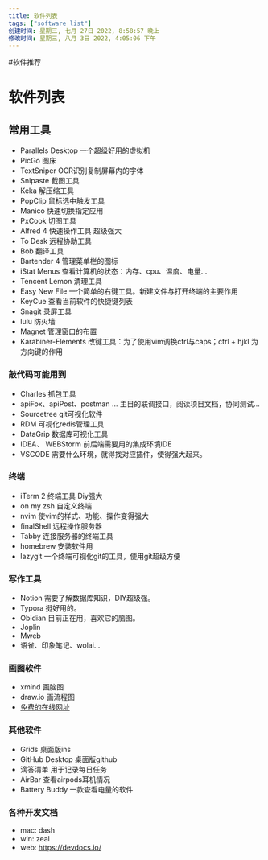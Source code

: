 ```yaml
---
title: 软件列表
tags: ["software list"]
创建时间: 星期三, 七月 27日 2022, 8:58:57 晚上
修改时间: 星期三, 八月 3日 2022, 4:05:06 下午
---
```

#软件推荐

# 软件列表

## 常用工具

- Parallels Desktop 一个超级好用的虚拟机
- PicGo 图床
- TextSniper OCR识别复制屏幕内的字体
- Snipaste 截图工具
- Keka 解压缩工具
- PopClip 鼠标选中触发工具
- Manico 快速切换指定应用
- PxCook 切图工具
- Alfred 4 快速操作工具 超级强大
- To Desk 远程协助工具
- Bob 翻译工具
- Bartender 4 管理菜单栏的图标
- iStat Menus 查看计算机的状态：内存、cpu、温度、电量...
- Tencent Lemon 清理工具
- Easy New File 一个简单的右键工具。新建文件与打开终端的主要作用
- KeyCue 查看当前软件的快捷键列表
- Snagit 录屏工具
- lulu 防火墙
- Magnet 管理窗口的布置
- Karabiner-Elements 改键工具：为了使用vim调换ctrl与caps；ctrl + hjkl 为方向键的作用

### 敲代码可能用到

- Charles 抓包工具
- apiFox、apiPost、postman ... 主目的联调接口，阅读项目文档，协同测试...
- Sourcetree git可视化软件
- RDM 可视化redis管理工具
- DataGrip 数据库可视化工具
- IDEA、 WEBStorm 前后端需要用的集成环境IDE
- VSCODE 需要什么环境，就得找对应插件，使得强大起来。


### 终端

- iTerm 2 终端工具 Diy强大
- on my zsh 自定义终端
- nvim 使vim的样式、功能、操作变得强大
- finalShell 远程操作服务器
- Tabby 连接服务器的终端工具
- homebrew 安装软件用
- lazygit 一个终端可视化git的工具，使用git超级方便


### 写作工具

- Notion 需要了解数据库知识，DIY超级强。
- Typora 挺好用的。
- Obidian 目前正在用，喜欢它的脑图。
- Joplin
- Mweb
- 语雀、印象笔记、wolai...

### 画图软件

- xmind 画脑图
- draw.io 画流程图
- [免费的在线网址](https://www.iodraw.com/)

### 其他软件

- Grids 桌面版ins
- GitHub Desktop 桌面版github
- 滴答清单 用于记录每日任务
- AirBar 查看airpods耳机情况
- Battery Buddy 一款查看电量的软件

### 各种开发文档
- mac: dash
- win: zeal
- web: https://devdocs.io/